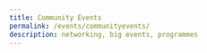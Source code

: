 ```yaml
---
title: Community Events
permalink: /events/communityevents/
description: networking, big events, programmes
---
```

